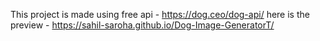 This project is made using free api - https://dog.ceo/dog-api/
here is the preview - https://sahil-saroha.github.io/Dog-Image-GeneratorT/

